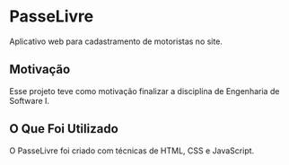 # PasseLivre

Aplicativo web para cadastramento de motoristas no site.



## Motivação

Esse projeto teve como motivação finalizar a disciplina de Engenharia de Software I.



## O Que Foi Utilizado

O PasseLivre foi criado com técnicas de HTML, CSS e JavaScript.
